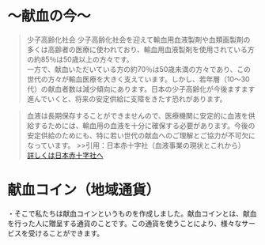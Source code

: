 
# ～献血の今～

> 少子高齢化社会
少子高齢化社会を迎えて輸血用血液製剤や血類画製剤の多くは高齢者の医療に使われており、輸血用血液製剤を使用されている方の約85％は50歳以上の方々です。  
一方で、献血いただいている方の約70％は50歳未満の方々であり、この世代の方々が輸血医療を大きく支えています。しかし、若年層（10～30代）の献血者数は減少傾向にあります。日本の少子高齢化が今後ますます進んでいくと、将来の安定供給に支障をきたす恐れがあります。  

> 血液は長期保存することができませんので、医療機関に安定的に血液を供給するためには、輸血用の血液を十分に確保する必要があります。今後の安定供給のためにも、特に若い世代の献血へのご理解とご協力が不可欠になっています。 >>引用：日本赤十字社（血液事業の現状とこれから）
　[詳しくは日本赤十字社へ](http://www.jrc.or.jp/activity/blood/about/future/)

# 献血コイン（地域通貨）
・そこで私たちは献血コインというものを作成しました。献血コインとは、献血を行った人に贈呈する通貨のことです。この通貨を使うことにより、様々なサービスを受けることができます。
